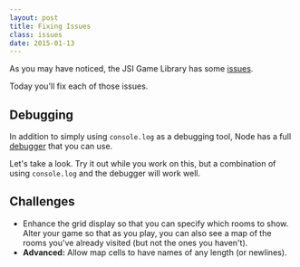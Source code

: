 ```yaml
---
layout: post
title: Fixing Issues
class: issues
date: 2015-01-13
---
```


As you may have noticed, the JSI Game Library has some
[issues][github-jsi-game-library-issues].

Today you'll fix each of those issues.

## Debugging

In addition to simply using `console.log` as a debugging tool, Node has a full
[debugger][node-debugger] that you can use.

Let's take a look. Try it out while you work on this, but a combination of
using `console.log` and the debugger will work well.


## Challenges

- Enhance the grid display so that you can specify which rooms to show. Alter
  your game so that as you play, you can also see a map of the rooms you've
  already visited (but not the ones you haven't).
- **Advanced:** Allow map cells to have names of any length (or newlines).

[github-jsi-game-library-issues]: https://github.com/portlandcodeschool/jsi-gamelib/issues
[node-debugger]: http://nodejs.org/api/debugger.html
